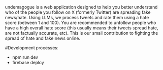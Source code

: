 undemagogue is a web application designed to help you better understand who of the people you follow on X (formerly Twitter) are spreading fake news/hate. Using LLMs, we process tweets and rate them using a hate score (between 1 and 100). You are recommended to unfollow people who have a high overall hate score (this usually means their tweets spread hate, are not factually accurate, etc). This is our small contribution to fighting the spread of hate and fake news online.

#Development processes:

- npm run dev
- firebase deploy
